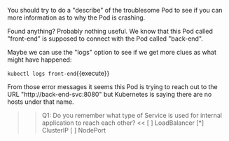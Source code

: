 You should try to do a "describe" of the troublesome Pod to see if you can more information as to why the Pod is crashing.

Found anything? Probably nothing useful. We know that this Pod called "front-end" is supposed to connect with the Pod called "back-end".

Maybe we can use the "logs" option to see if we get more clues as what might have happened:

`kubectl logs front-end`{{execute}}

From those error messages it seems this Pod is trying to reach out to the URL "http://back-end-svc:8080" but Kubernetes is saying there are no hosts under that name.

>>Q1: Do you remember what type of Service is used for internal application to reach each other? <<
[ ] LoadBalancer
[*] ClusterIP
[ ] NodePort
